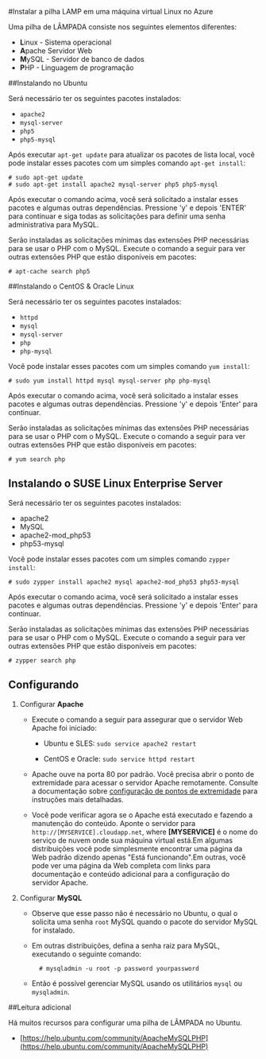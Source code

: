 ﻿<properties urlDisplayName="Install LAMP stack" pageTitle="Instalar a pilha LAMP em uma máquina virtual Linux" metaKeywords="" description="Learn how to install the LAMP stack on a Linux virtual machine (VM) in Azure. You can install on Ubuntu or CentOS." metaCanonical="" services="virtual-machines" documentationCenter="" title="Install the LAMP Stack on a Linux virtual machine in Azure" authors="szark" solutions="" manager="timlt" editor="" />

<tags ms.service="virtual-machines" ms.workload="infrastructure-services" ms.tgt_pltfrm="vm-linux" ms.devlang="na" ms.topic="article" ms.date="11/18/2014" ms.author="szark" />



#Instalar a pilha LAMP em uma máquina virtual Linux no Azure

Uma pilha de LÂMPADA consiste nos seguintes elementos diferentes:

- **L**inux - Sistema operacional
- **A**pache Servidor Web
- **M**ySQL - Servidor de banco de dados
- **P**HP - Linguagem de programação


##Instalando no Ubuntu

Será necessário ter os seguintes pacotes instalados:

- `apache2`
- `mysql-server`
- `php5`
- `php5-mysql`

Após executar `apt-get update` para atualizar os pacotes de lista local, você pode instalar esses pacotes com um simples comando `apt-get install`:

	# sudo apt-get update
	# sudo apt-get install apache2 mysql-server php5 php5-mysql

Após executar o comando acima, você será solicitado a instalar esses pacotes e algumas outras dependências.  Pressione 'y' e depois 'ENTER' para continuar e siga todas as solicitações para definir uma senha administrativa para MySQL.

Serão instaladas as solicitações mínimas das extensões PHP necessárias para se usar o PHP com o MySQL. Execute o comando a seguir para ver outras extensões PHP que estão disponíveis em pacotes:

	# apt-cache search php5


##Instalando o CentOS & Oracle Linux

Será necessário ter os seguintes pacotes instalados:

- `httpd`
- `mysql`
- `mysql-server`
- `php`
- `php-mysql`

Você pode instalar esses pacotes com um simples comando `yum install`:

	# sudo yum install httpd mysql mysql-server php php-mysql

Após executar o comando acima, você será solicitado a instalar esses pacotes e algumas outras dependências.  Pressione 'y' e depois 'Enter' para continuar.

Serão instaladas as solicitações mínimas das extensões PHP necessárias para se usar o PHP com o MySQL. Execute o comando a seguir para ver outras extensões PHP que estão disponíveis em pacotes:

	# yum search php


## Instalando o SUSE Linux Enterprise Server

Será necessário ter os seguintes pacotes instalados:

- apache2
- MySQL
- apache2-mod_php53
- php53-mysql

Você pode instalar esses pacotes com um simples comando `zypper install`:

	# sudo zypper install apache2 mysql apache2-mod_php53 php53-mysql

Após executar o comando acima, você será solicitado a instalar esses pacotes e algumas outras dependências.  Pressione 'y' e depois 'Enter' para continuar.

Serão instaladas as solicitações mínimas das extensões PHP necessárias para se usar o PHP com o MySQL. Execute o comando a seguir para ver outras extensões PHP que estão disponíveis em pacotes:

	# zypper search php


Configurando
----------

1. Configurar **Apache**

	- Execute o comando a seguir para assegurar que o servidor Web Apache foi iniciado:

		- Ubuntu e SLES: `sudo service apache2 restart`

		- CentOS e Oracle: `sudo service httpd restart`

	- Apache ouve na porta 80 por padrão. Você precisa abrir o ponto de extremidade para acessar o servidor Apache remotamente.  Consulte a documentação sobre [configuração de pontos de extremidade](http://azure.microsoft.com/pt-br/documentation/articles/virtual-machines-set-up-endpoints/) para instruções mais detalhadas.

	- Você pode verificar agora se o Apache está executado e fazendo a manutenção do conteúdo.  Aponte o servidor para `http://[MYSERVICE].cloudapp.net`, where **[MYSERVICE]** é o nome do serviço de nuvem onde sua máquina virtual está.Em algumas distribuições você pode simplesmente encontrar uma página da Web padrão dizendo apenas "Está funcionando".Em outras, você pode ver uma página da Web completa com links para documentação e conteúdo adicional para a configuração do servidor Apache.

2. Configurar **MySQL**

	- Observe que esse passo não é necessário no Ubuntu, o qual o solicita uma senha `root` MySQL quando o pacote do servidor MySQL for instalado.

	- Em outras distribuições, defina a senha raiz para MySQL, executando o seguinte comando:

			# mysqladmin -u root -p password yourpassword

	- Então é possível gerenciar MySQL usando os utilitários `mysql` ou `mysqladmin`.


##Leitura adicional

Há muitos recursos para configurar uma pilha de LÂMPADA no Ubuntu.

- [https://help.ubuntu.com/community/ApacheMySQLPHP](https://help.ubuntu.com/community/ApacheMySQLPHP)

<!--HONumber=35_1-->
